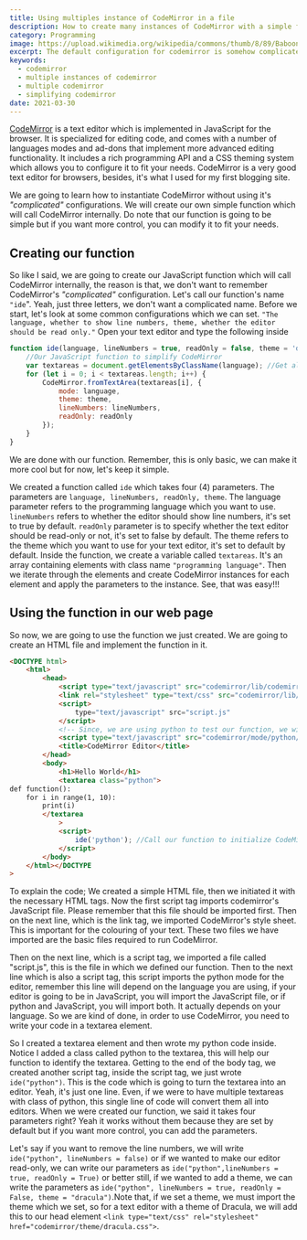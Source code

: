 ```yaml
---
title: Using multiples instance of CodeMirror in a file
description: How to create many instances of CodeMirror with a simple function
category: Programming
image: https://upload.wikimedia.org/wikipedia/commons/thumb/8/89/Baboon.svg/1200px-Baboon.svg.png
excerpt: The default configuration for codemirror is somehow complicated, learn how you can simplify it.
keywords:
  - codemirror
  - multiple instances of codemirror
  - multiple codemirror
  - simplifying codemirror
date: 2021-03-30
---
```


[CodeMirror](https://www.codemirror.net) is a text editor which is implemented in JavaScript for the browser. It is specialized for editing code, and comes with a number of languages modes and ad-dons that implement more advanced editing functionality.
It includes a rich programming API and a CSS theming system which allows you to configure it to fit your needs.
CodeMirror is a very good text editor for browsers, besides, it's what I used for my first blogging site.

We are going to learn how to instantiate CodeMirror without using it's _"complicated"_ configurations. We will create our own simple function which will call CodeMirror internally.
Do note that our function is going to be simple but if you want more control, you can modify it to fit your needs.

## Creating our function

So like I said, we are going to create our JavaScript function which will call CodeMirror internally, the reason is that, we don't want to remember CodeMirror's _"complicated"_ configuration.
Let's call our function's name `"ide`". Yeah, just three letters, we don't want a complicated name. Before we start, let's look at some common configurations which we can set.
`"The language, whether to show line numbers, theme, whether the editor should be read only."` Open your text editor and type the following inside

```javascript
function ide(language, lineNumbers = true, readOnly = false, theme = 'default') {
	//Our JavaScript function to simplify CodeMirror
	var textareas = document.getElementsByClassName(language); //Get all elements having a class name of the language.
	for (let i = 0; i < textareas.length; i++) {
		CodeMirror.fromTextArea(textareas[i], {
			mode: language,
			theme: theme,
			lineNumbers: lineNumbers,
			readOnly: readOnly
		});
	}
}
```

We are done with our function. Remember, this is only basic, we can make it more cool but for now, let's keep it simple.

We created a function called `ide` which takes four (4) parameters. The parameters are `language, lineNumbers, readOnly, theme`. The language parameter refers to the programming language which you want to use.` lineNumbers` refers to whether the editor should show line numbers, it's set to true by default. `readOnly` parameter is to specify whether the text editor should be read-only or not, it's set to false by default. The theme refers to the theme which you want to use for your text editor, it's set to default by default.
Inside the function, we create a variable called `textareas`. It's an array containing elements with class name `"programming language"`. Then we iterate through the elements and create CodeMirror instances for each element and apply the parameters to the instance.
See, that was easy!!!

## Using the function in our web page

So now, we are going to use the function we just created. We are going to create an HTML file and implement the function in it.

```html
<DOCTYPE html>
	<html>
		<head>
			<script type="text/javascript" src="codemirror/lib/codemirror.js"></script>
			<link rel="stylesheet" type="text/css" src="codemirror/lib/codemirror.css" />
			<script>
				type="text/javascript" src="script.js"
			</script>
			<!-- Since, we are using python to test our function, we will import it's file -->
			<script type="text/javascript" src="codemirror/mode/python/python.js"></script>
			<title>CodeMirror Editor</title>
		</head>
		<body>
			<h1>Hello World</h1>
			<textarea class="python">
def function():
    for i in range(1, 10):
        print(i)
        </textarea
			>
			<script>
				ide('python'); //Call our function to initialize CodeMirror on the textarea with class "python"
			</script>
		</body>
	</html></DOCTYPE
>
```

To explain the code; We created a simple HTML file, then we initiated it with the necessary HTML tags. Now the first script tag imports codemirror's JavaScript file. Please remember that this file should be imported first.
Then on the next line, which is the link tag, we imported CodeMirror's style sheet. This is important for the colouring of your text.
These two files we have imported are the basic files required to run CodeMirror.

Then on the next line, which is a script tag, we imported a file called "script.js", this is the file in which we defined our function.
Then to the next line which is also a script tag, this script imports the python mode for the editor, remember this line will depend on the language you are using, if your editor is going to be in JavaScript, you will import the JavaScript file, or if python and JavaScript, you will import both. It actually depends on your language.
So we are kind of done, in order to use CodeMirror, you need to write your code in a textarea element.

So I created a textarea element and then wrote my python code inside. Notice I added a class called python to the textarea, this will help our function to identify the textarea.
Getting to the end of the body tag, we created another script tag, inside the script tag, we just wrote `ide("python")`. This is the code which is going to turn the textarea into an editor. Yeah, it's just one line. Even, if we were to have multiple textareas with class of python, this single line of code will convert them all into editors. When we were created our function, we said it takes four parameters right? Yeah it works without them because they are set by default but if you want more control, you can add the parameters.

Let's say if you want to remove the line numbers, we will write `ide("python", lineNumbers = false)` or if we wanted to make our editor read-only, we can write our parameters as `ide("python",lineNumbers = true, readOnly = True)` or better still, if we wanted to add a theme, we can write the parameters as `ide("python", lineNumbers = true, readOnly = False, theme = "dracula")`.Note that, if we set a theme, we must import the theme which we set, so for a text editor with a theme of Dracula, we will add this to our head element `<link type="text/css" rel="stylesheet" href="codemirror/theme/dracula.css">`.
